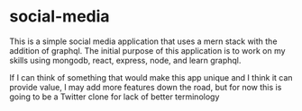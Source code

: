 # social-media
This is a simple social media application that uses a mern stack with the addition of graphql. The initial purpose of this application is to work on my skills using mongodb, react, express, node, and learn graphql.

If I can think of something that would make this app unique and I think it can provide value, I may add more features down the road, but for now this is going to be a Twitter clone for lack of better terminology
